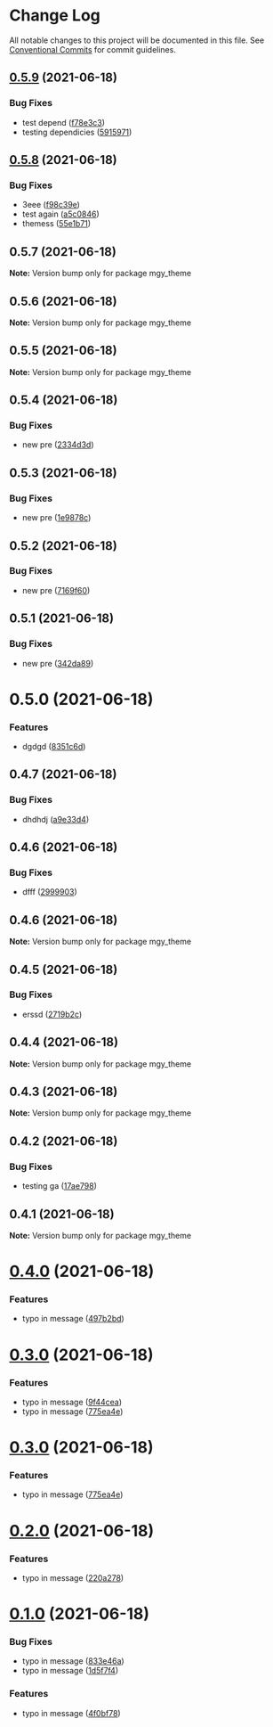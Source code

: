 # Change Log

All notable changes to this project will be documented in this file.
See [Conventional Commits](https://conventionalcommits.org) for commit guidelines.

## [0.5.9](https://github.com/trevoros/theme/compare/mgy_theme@0.5.8...mgy_theme@0.5.9) (2021-06-18)


### Bug Fixes

* test depend ([f78e3c3](https://github.com/trevoros/theme/commit/f78e3c3ac20d7772f670f27a381363fb5e76e0cd))
* testing dependicies ([5915971](https://github.com/trevoros/theme/commit/5915971845cabb11584eacd86e71dc99d49f2871))





## [0.5.8](https://github.com/trevoros/theme/compare/mgy_theme@0.5.7...mgy_theme@0.5.8) (2021-06-18)


### Bug Fixes

* 3eee ([f98c39e](https://github.com/trevoros/theme/commit/f98c39ebd81d184df3badd0ffc4e4d8c52605899))
* test again ([a5c0846](https://github.com/trevoros/theme/commit/a5c084664d6cd52f8eb3b94f268481922bc678ca))
* themess ([55e1b71](https://github.com/trevoros/theme/commit/55e1b712c17f8e1e4fd618b5b008ac094cd6e628))





## 0.5.7 (2021-06-18)

**Note:** Version bump only for package mgy_theme





## 0.5.6 (2021-06-18)

**Note:** Version bump only for package mgy_theme





## 0.5.5 (2021-06-18)

**Note:** Version bump only for package mgy_theme





## 0.5.4 (2021-06-18)


### Bug Fixes

* new pre ([2334d3d](https://github.com/trevoros/theme/commit/2334d3db6df59ca8254d4ab20b00704fa95b88aa))





## 0.5.3 (2021-06-18)


### Bug Fixes

* new pre ([1e9878c](https://github.com/trevoros/theme/commit/1e9878cde409dc6fe9d0a3e42394d5a56d733f8c))





## 0.5.2 (2021-06-18)


### Bug Fixes

* new pre ([7169f60](https://github.com/trevoros/theme/commit/7169f60f6498117c256ef0dfe70989cbd3391c27))





## 0.5.1 (2021-06-18)


### Bug Fixes

* new pre ([342da89](https://github.com/trevoros/theme/commit/342da89a678c3d9561733fe2d4a2831c18ce86a0))





# 0.5.0 (2021-06-18)


### Features

* dgdgd ([8351c6d](https://github.com/trevoros/theme/commit/8351c6d8f5454f7e0fe70a51ba4ef6cd93620514))





## 0.4.7 (2021-06-18)


### Bug Fixes

* dhdhdj ([a9e33d4](https://github.com/trevoros/theme/commit/a9e33d4782821190fcdbeac33d5b11fe526ac4a8))





## 0.4.6 (2021-06-18)


### Bug Fixes

* dfff ([2999903](https://github.com/trevoros/theme/commit/299990304d22f22159d84b7516c373d93bf21a91))





## 0.4.6 (2021-06-18)

**Note:** Version bump only for package mgy_theme





## 0.4.5 (2021-06-18)


### Bug Fixes

* erssd ([2719b2c](https://github.com/trevoros/theme/commit/2719b2ce599e58ffeea32c55081026405a874d8a))





## 0.4.4 (2021-06-18)

**Note:** Version bump only for package mgy_theme





## 0.4.3 (2021-06-18)

**Note:** Version bump only for package mgy_theme





## 0.4.2 (2021-06-18)


### Bug Fixes

* testing ga ([17ae798](https://github.com/trevoros/theme/commit/17ae798bb50371c7c0721c605f326526227315c7))





## 0.4.1 (2021-06-18)

**Note:** Version bump only for package mgy_theme





# [0.4.0](https://github.com/trevoros/theme/compare/mgy_theme@0.3.0...mgy_theme@0.4.0) (2021-06-18)


### Features

* typo in message ([497b2bd](https://github.com/trevoros/theme/commit/497b2bd9e968515c828a1110a0729d70dffdf88d))





# [0.3.0](https://github.com/trevoros/theme/compare/mgy_theme@0.2.0...mgy_theme@0.3.0) (2021-06-18)


### Features

* typo in message ([9f44cea](https://github.com/trevoros/theme/commit/9f44ceaf233736264d78b60b968a5e3244980438))
* typo in message ([775ea4e](https://github.com/trevoros/theme/commit/775ea4eb7e3a05fb206b88f6238184bf89aad3eb))





# [0.3.0](https://github.com/trevoros/theme/compare/mgy_theme@0.2.0...mgy_theme@0.3.0) (2021-06-18)


### Features

* typo in message ([775ea4e](https://github.com/trevoros/theme/commit/775ea4eb7e3a05fb206b88f6238184bf89aad3eb))





# [0.2.0](https://github.com/trevoros/theme/compare/mgy_theme@0.1.0...mgy_theme@0.2.0) (2021-06-18)


### Features

* typo in message ([220a278](https://github.com/trevoros/theme/commit/220a278d416ec7517ed8e0dd2ea2743c5a895807))





# [0.1.0](https://github.com/trevoros/theme/compare/mgy_theme@0.0.4...mgy_theme@0.1.0) (2021-06-18)


### Bug Fixes

* typo in message ([833e46a](https://github.com/trevoros/theme/commit/833e46ae026a7593ec48c134e2dc5715ce89e442))
* typo in message ([1d5f7f4](https://github.com/trevoros/theme/commit/1d5f7f4e4fe467798362d67c57a42911dd8b7d36))


### Features

* typo in message ([4f0bf78](https://github.com/trevoros/theme/commit/4f0bf781272d9718488e8656ccff6cd3d3efdbd5))

